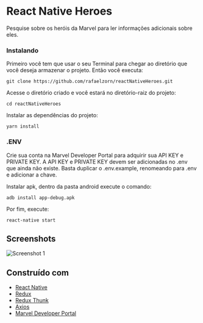# React Native Heroes

Pesquise sobre os heróis da Marvel para ler informações adicionais sobre eles.

### Instalando

Primeiro você tem que usar o seu Terminal para chegar ao diretório que você deseja armazenar o projeto. Então você executa:

```
git clone https://github.com/rafaelzorn/reactNativeHeroes.git
```

Acesse o diretório criado e você estará no diretório-raiz do projeto:

```
cd reactNativeHeroes
```

Instalar as dependências do projeto:

```
yarn install
````

### .ENV

Crie sua conta na Marvel Developer Portal para adquirir sua API KEY e PRIVATE KEY. A API KEY e PRIVATE KEY devem ser adicionadas no .env que ainda não existe. Basta duplicar o .env.example, renomeando para .env e adicionar a chave.

Instalar apk, dentro da pasta android execute o comando:

```
adb install app-debug.apk
````

Por fim, execute:

```
react-native start
````

## Screenshots

![Screenshot 1](https://image.ibb.co/f87Tin/image.jpg)

## Construído com

* [React Native](https://facebook.github.io/react-native/)
* [Redux](https://redux.js.org)
* [Redux Thunk](https://github.com/gaearon/redux-thunk)
* [Axios](https://github.com/axios/axios)
* [Marvel Developer Portal](https://developer.marvel.com/)